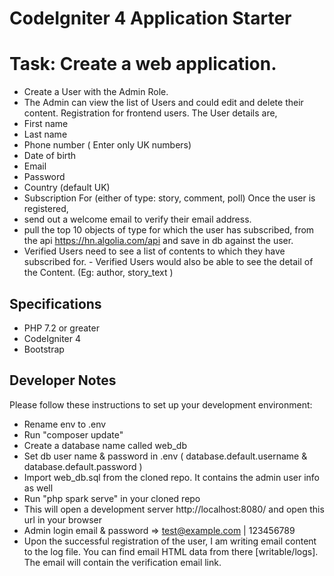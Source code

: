 # CodeIgniter 4 Application Starter

# Task: Create a web application. 
- Create a User with the Admin Role. 
- The Admin can view the list of Users and could edit and delete their content. 
Registration for frontend users. 
The User details are, 
- First name 
- Last name 
- Phone number ( Enter only UK numbers) 
- Date of birth 
- Email 
- Password 
- Country (default UK) 
- Subscription For (either of type: story, comment, poll) 
Once the user is registered, 
- send out a welcome email to verify their email address. 
- pull the top 10 objects of type for which the user has subscribed, from the api https://hn.algolia.com/api and save in db against the user. 
- Verified Users need to see a list of contents to which they have subscribed for. - Verified Users would also be able to see the detail of the Content. (Eg: author, story_text ) 


## Specifications

- PHP 7.2 or greater
- CodeIgniter 4
- Bootstrap

## Developer Notes

Please follow these instructions to set up your development environment:

- Rename env to .env
- Run "composer update"
- Create a database name called web_db
- Set db user name & password in .env ( database.default.username & database.default.password )
- Import web_db.sql from the cloned repo. It contains the admin user info as well
- Run "php spark serve" in your cloned repo
- This will open a development server http://localhost:8080/ and open this url in your browser
- Admin login email & password => test@example.com | 123456789
- Upon the successful registration of the user, I am writing email content to the log file. You can find email HTML data from there [writable/logs]. The email will contain the verification email link. 
